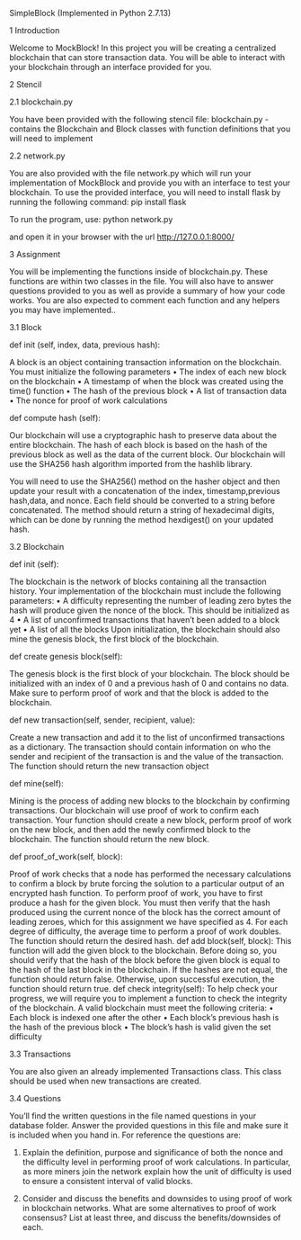 SimpleBlock (Implemented in Python 2.7.13)

1 Introduction

Welcome to MockBlock! In this project you will be creating a centralized blockchain
that can store transaction data. You will be able to interact with your blockchain
through an interface provided for you.

2 Stencil

2.1 blockchain.py

You have been provided with the following stencil file:
blockchain.py - contains the Blockchain and Block classes with function definitions
that you will need to implement

2.2 network.py

You are also provided with the file network.py which will run your implementation
of MockBlock and provide you with an interface to test your blockchain. To use the
provided interface, you will need to install flask by running the following command:
pip install flask

To run the program, use:
python network.py

and open it in your browser with the url http://127.0.0.1:8000/

3 Assignment

You will be implementing the functions inside of blockchain.py. These functions are
within two classes in the file. You will also have to answer questions provided to you as
well as provide a summary of how your code works. You are also expected to comment
each function and any helpers you may have implemented..

3.1 Block

  def init (self, index, data, previous hash):
  
  A block is an object containing transaction information on the blockchain. You must
  initialize the following parameters
  • The index of each new block on the blockchain
  • A timestamp of when the block was created using the time() function
  • The hash of the previous block
  • A list of transaction data
  • The nonce for proof of work calculations

  def compute hash (self):
  
  Our blockchain will use a cryptographic hash to preserve data about the entire blockchain.
  The hash of each block is based on the hash of the previous block as well as the data of
  the current block. Our blockchain will use the SHA256 hash algorithm imported from
  the hashlib library.
  
  You will need to use the SHA256() method on the hasher object and then update your
  result with a concatenation of the index, timestamp,previous hash,data, and nonce.
  Each field should be converted to a string before concatenated. The method should
  return a string of hexadecimal digits, which can be done by running the method hexdigest() on your updated hash.
  
3.2 Blockchain

  def init (self):
  
  The blockchain is the network of blocks containing all the transaction history. Your
  implementation of the blockchain must include the following parameters:
  • A difficulty representing the number of leading zero bytes the hash will produce
  given the nonce of the block. This should be initialized as 4
  • A list of unconfirmed transactions that haven’t been added to a block yet
  • A list of all the blocks
  Upon initialization, the blockchain should also mine the genesis block, the first block
  of the blockchain.
  
  def create genesis block(self):
  
  The genesis block is the first block of your blockchain. The block should be initialized
  with an index of 0 and a previous hash of 0 and contains no data. Make sure to perform
  proof of work and that the block is added to the blockchain.
  
  def new transaction(self, sender, recipient, value):
  
  Create a new transaction and add it to the list of unconfirmed transactions as a dictionary. The transaction should contain   information on who the sender and recipient of
  the transaction is and the value of the transaction. The function should return the new
  transaction object

  def mine(self):

Mining is the process of adding new blocks to the blockchain by confirming transactions. Our blockchain will use proof of work to confirm each transaction.
Your function should create a new block, perform proof of work on the new block, and
then add the newly confirmed block to the blockchain. The function should return the
new block.

def proof_of_work(self, block):

Proof of work checks that a node has performed the necessary calculations to confirm a
block by brute forcing the solution to a particular output of an encrypted hash function.
To perform proof of work, you have to first produce a hash for the given block. You
must then verify that the hash produced using the current nonce of the block has the
correct amount of leading zeroes, which for this assignment we have specified as 4.
For each degree of difficulty, the average time to perform a proof of work doubles.
The function should return the desired hash.
def add block(self, block):
This function will add the given block to the blockchain. Before doing so, you should
verify that the hash of the block before the given block is equal to the hash of the last
block in the blockchain. If the hashes are not equal, the function should return false.
Otherwise, upon successful execution, the function should return true.
def check integrity(self):
To help check your progress, we will require you to implement a function to check the
integrity of the blockchain. A valid blockchain must meet the following criteria:
• Each block is indexed one after the other
• Each block’s previous hash is the hash of the previous block
• The block’s hash is valid given the set difficulty

3.3 Transactions

You are also given an already implemented Transactions class. This class should be
used when new transactions are created.

3.4 Questions

You’ll find the written questions in the file named questions in your database folder.
Answer the provided questions in this file and make sure it is included when you hand
in. For reference the questions are:

1. Explain the definition, purpose and significance of both the nonce and the difficulty level in performing proof of work calculations. In particular, as more
miners join the network explain how the unit of difficulty is used to ensure a
consistent interval of valid blocks.

2. Consider and discuss the benefits and downsides to using proof of work in blockchain
networks. What are some alternatives to proof of work consensus? List at least
three, and discuss the benefits/downsides of each.
